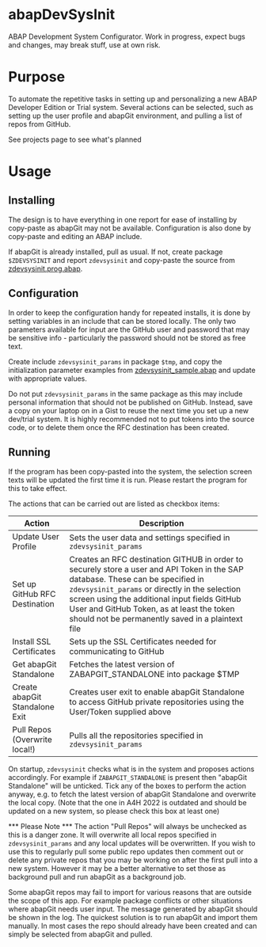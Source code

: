 # abapDevSysInit
ABAP Development System Configurator. 
Work in progress, expect bugs and changes, may break stuff, use at own risk.

# Purpose
To automate the repetitive tasks in setting up and personalizing a new ABAP Developer Edition or Trial system. Several actions can be selected, such as setting up the user profile and abapGit environment, and pulling a list of repos from GitHub.

See projects page to see what's planned

# Usage
## Installing
The design is to have everything in one report for ease of installing by copy-paste
as abapGit may not be available. Configuration is also done by copy-paste and editing 
an ABAP include.

If abapGit is already installed, pull as usual. If not, create package `$ZDEVSYSINIT` and report `zdevsysinit` and copy-paste 
the source from [zdevsysinit.prog.abap](https://raw.githubusercontent.com/pokrakam/abapDevSysInit/main/src/zdevsysinit.prog.abap).

## Configuration
In order to keep the configuration handy for repeated installs, it is done by setting variables in an include that can be stored locally. The only two parameters available for input are the GitHub user and password that may be sensitive info - particularly the password should not be stored as free text.

Create include `zdevsysinit_params` in package `$tmp`, and copy the initialization parameter examples from [zdevsysinit_sample.abap](https://raw.githubusercontent.com/pokrakam/abapDevSysInit/main/zdevsysinit_sample.abap) 
and update with appropriate values.

Do not put `zdevsysinit_params` in the same package as this may include personal 
information that should not be published on GitHub. Instead, save a copy on your 
laptop on in a Gist to reuse the next time you set up a new dev/trial system. 
It is highly recommended not to put tokens into the source code, or to delete 
them once the RFC destination has been created.

## Running
If the program has been copy-pasted into the system, the selection screen texts will be updated the first time it is run. Please restart the program for this to take effect.

The actions that can be carried out are listed as checkbox items: 

|Action|Description|
|------|-----------|
|Update User Profile|Sets the user data and settings specified in `zdevsysinit_params`|
|Set up GitHub RFC Destination|Creates an RFC destination GITHUB in order to securely store a user and API Token in the SAP database. These can be specified in `zdevsysinit_params` or directly in the selection screen using the additional input fields GitHub User and GitHub Token, as at least the token should not be permanently saved in a plaintext file|
|Install SSL Certificates|Sets up the SSL Certificates needed for communicating to GitHub|
|Get abapGit Standalone|Fetches the latest version of ZABAPGIT_STANDALONE into package $TMP|
|Create abapGit Standalone Exit|Creates user exit to enable abapGit Standalone to access GitHub private repositories using the User/Token supplied above|
|Pull Repos (Overwrite local!)|Pulls all the repositories specified in `zdevsysinit_params`|

On startup, `zdevsysinit` checks what is in the system and proposes actions accordingly. For example if `ZABAPGIT_STANDALONE` is present then "abapGit Standalone" will be unticked. 
Tick any of the boxes to perform the action anyway, e.g. to fetch the latest version of abapGit Standalone and overwrite the local copy. (Note that the one in A4H 2022 is outdated and should be updated on a new system, so please check this box at least one)

*** Please Note *** The action "Pull Repos" will always be unchecked as this is a danger zone. It will overwrite all local repos specified in `zdevsysinit_params` and any local updates will be overwritten. If you wish to use this to regularly pull some public repo updates then comment out or delete any private repos that you may be working on after the first pull into a new system. However it may be a better alternative to set those as background pull and run abapGit as a background job.

Some abapGit repos may fail to import for various reasons that are outside the scope of this app. For example package conflicts or other situations where abapGit needs user input. The message generated by abapGit should be shown in the log. The quickest solution is to run abapGit and import them manually. In most cases the repo should already have been created and can simply be selected from abapGit and pulled.